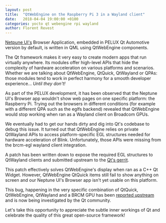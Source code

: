 ```yaml
---
layout: post
title:  "QtWebEngine on the Raspberry Pi 3 in a Wayland client"
date:   2018-04-04 19:00:00 +0100
categories: yocto qt webengine rpi wayland
author: Florent Revest
---
```


[Netpune UI's](https://doc-snapshots.qt.io/neptuneui/index.html) Browser
Application, embedded in PELUX Qt Automotive version by default, is written in
QML using QtWebEngine components.

The Qt framework makes it very easy to create modern apps that run virtually
anywhere. Its modules offer high-level APIs that hide the complexity of
hardware acceleration on various platforms and scenarios. Whether we are
talking about QtWebEngine, QtQuick, QtWayland or QPAs: those modules tend to
work in perfect harmony for a smooth developer experience... *Until they don't!*

As part of the PELUX development, it has been observed that the Neptune UI's
Browser app wouldn't show web pages on one specific platform: the Raspberry Pi.
Trying out the browsers in different conditions (for example with a different
QPA such as the eglfs backend) revealed that QtWebEngine would stop working
when ran as a Wayland client on Broadcom GPUs.

We eventually had to get our hands dirty and dig into Qt's codebase to debug
this issue. It turned out that QtWebEngine relies on private QtWayland APIs to
access platform-specific EGL structures needed for hardware acceleration of
Blink. Unfortunately, those APIs were missing from the brcm-egl wayland client
integration.

A patch has been written down to expose the required EGL structures to
QtWayland clients and submitted upstream to the [Qt's
gerrit](https://codereview.qt-project.org/#/c/225465/).

This patch effectively solves QtWebEngine's display when ran as a C++ Qt
Widget. However, QtWebEngine QtQuick items still fail to show anything on
screen and our Neptune UI's Browser app isn't yet usable on this platform.

This bug, happening in the very specific combination of QtQuick, QtWebEngine,
QtWayland and a BRCM GPU has been [reported
upstream](https://bugreports.qt.io/browse/QTBUG-67415) and is now being
investigated by the Qt community.

Let's take this opportunity to appreciate the subtle inner workings of Qt and
celebrate the quality of this great open-source framework!
